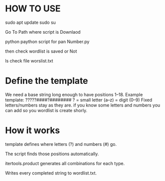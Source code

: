
# HOW TO USE


sudo apt update
sudo su

Go To Path where script is Downlaod


python paython script for pan Number.py

then check wordlist is saved or Not

ls
check file worslist.txt

# Define the template

We need a base string long enough to have positions 1–18.
Example template:
?????####?########
? = small letter (a–z)
 = digit (0–9)
Fixed letters/numbers stay as they are.
if you know some letters and numbers you can add so you wordlist is create shorly.


# How it works

template defines where letters (?) and numbers (#) go.

The script finds those positions automatically.

itertools.product generates all combinations for each type.

Writes every completed string to wordlist.txt.
